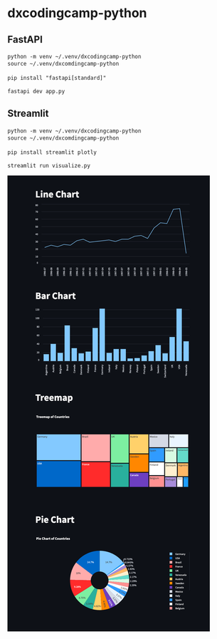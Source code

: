 # dxcodingcamp-python


## FastAPI

```
python -m venv ~/.venv/dxcodingcamp-python
source ~/.venv/dxcomdingcamp-python

pip install "fastapi[standard]"
```

```bash
fastapi dev app.py
```

## Streamlit
```
python -m venv ~/.venv/dxcodingcamp-python
source ~/.venv/dxcomdingcamp-python

pip install streamlit plotly
```

```bash
streamlit run visualize.py
```

![streamlit.png](streamlit.png)
